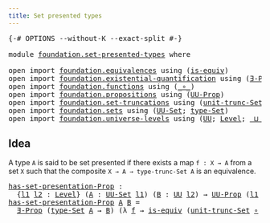 ```yaml
---
title: Set presented types
---
```


<pre class="Agda"><a id="45" class="Symbol">{-#</a> <a id="49" class="Keyword">OPTIONS</a> <a id="57" class="Pragma">--without-K</a> <a id="69" class="Pragma">--exact-split</a> <a id="83" class="Symbol">#-}</a>

<a id="88" class="Keyword">module</a> <a id="95" href="foundation.set-presented-types.html" class="Module">foundation.set-presented-types</a> <a id="126" class="Keyword">where</a>

<a id="133" class="Keyword">open</a> <a id="138" class="Keyword">import</a> <a id="145" href="foundation.equivalences.html" class="Module">foundation.equivalences</a> <a id="169" class="Keyword">using</a> <a id="175" class="Symbol">(</a><a id="176" href="foundation-core.equivalences.html#1556" class="Function">is-equiv</a><a id="184" class="Symbol">)</a>
<a id="186" class="Keyword">open</a> <a id="191" class="Keyword">import</a> <a id="198" href="foundation.existential-quantification.html" class="Module">foundation.existential-quantification</a> <a id="236" class="Keyword">using</a> <a id="242" class="Symbol">(</a><a id="243" href="foundation.existential-quantification.html#1666" class="Function">∃-Prop</a><a id="249" class="Symbol">)</a>
<a id="251" class="Keyword">open</a> <a id="256" class="Keyword">import</a> <a id="263" href="foundation.functions.html" class="Module">foundation.functions</a> <a id="284" class="Keyword">using</a> <a id="290" class="Symbol">(</a><a id="291" href="foundation-core.functions.html#420" class="Function Operator">_∘_</a><a id="294" class="Symbol">)</a>
<a id="296" class="Keyword">open</a> <a id="301" class="Keyword">import</a> <a id="308" href="foundation.propositions.html" class="Module">foundation.propositions</a> <a id="332" class="Keyword">using</a> <a id="338" class="Symbol">(</a><a id="339" href="foundation-core.propositions.html#1393" class="Function">UU-Prop</a><a id="346" class="Symbol">)</a>
<a id="348" class="Keyword">open</a> <a id="353" class="Keyword">import</a> <a id="360" href="foundation.set-truncations.html" class="Module">foundation.set-truncations</a> <a id="387" class="Keyword">using</a> <a id="393" class="Symbol">(</a><a id="394" href="foundation.set-truncations.html#4265" class="Function">unit-trunc-Set</a><a id="408" class="Symbol">)</a>
<a id="410" class="Keyword">open</a> <a id="415" class="Keyword">import</a> <a id="422" href="foundation.sets.html" class="Module">foundation.sets</a> <a id="438" class="Keyword">using</a> <a id="444" class="Symbol">(</a><a id="445" href="foundation-core.sets.html#1190" class="Function">UU-Set</a><a id="451" class="Symbol">;</a> <a id="453" href="foundation-core.sets.html#1304" class="Function">type-Set</a><a id="461" class="Symbol">)</a>
<a id="463" class="Keyword">open</a> <a id="468" class="Keyword">import</a> <a id="475" href="foundation.universe-levels.html" class="Module">foundation.universe-levels</a> <a id="502" class="Keyword">using</a> <a id="508" class="Symbol">(</a><a id="509" href="foundation-core.universe-levels.html#235" class="Primitive">UU</a><a id="511" class="Symbol">;</a> <a id="513" href="Agda.Primitive.html#597" class="Postulate">Level</a><a id="518" class="Symbol">;</a> <a id="520" href="Agda.Primitive.html#810" class="Primitive Operator">_⊔_</a><a id="523" class="Symbol">)</a>
</pre>
## Idea

A type `A` is said to be set presented if there exists a map `f : X → A` from a set `X` such that the composite `X → A → type-trunc-Set A` is an equivalence.

<pre class="Agda"><a id="has-set-presentation-Prop"></a><a id="706" href="foundation.set-presented-types.html#706" class="Function">has-set-presentation-Prop</a> <a id="732" class="Symbol">:</a>
  <a id="736" class="Symbol">{</a><a id="737" href="foundation.set-presented-types.html#737" class="Bound">l1</a> <a id="740" href="foundation.set-presented-types.html#740" class="Bound">l2</a> <a id="743" class="Symbol">:</a> <a id="745" href="Agda.Primitive.html#597" class="Postulate">Level</a><a id="750" class="Symbol">}</a> <a id="752" class="Symbol">(</a><a id="753" href="foundation.set-presented-types.html#753" class="Bound">A</a> <a id="755" class="Symbol">:</a> <a id="757" href="foundation-core.sets.html#1190" class="Function">UU-Set</a> <a id="764" href="foundation.set-presented-types.html#737" class="Bound">l1</a><a id="766" class="Symbol">)</a> <a id="768" class="Symbol">(</a><a id="769" href="foundation.set-presented-types.html#769" class="Bound">B</a> <a id="771" class="Symbol">:</a> <a id="773" href="foundation-core.universe-levels.html#235" class="Primitive">UU</a> <a id="776" href="foundation.set-presented-types.html#740" class="Bound">l2</a><a id="778" class="Symbol">)</a> <a id="780" class="Symbol">→</a> <a id="782" href="foundation-core.propositions.html#1393" class="Function">UU-Prop</a> <a id="790" class="Symbol">(</a><a id="791" href="foundation.set-presented-types.html#737" class="Bound">l1</a> <a id="794" href="Agda.Primitive.html#810" class="Primitive Operator">⊔</a> <a id="796" href="foundation.set-presented-types.html#740" class="Bound">l2</a><a id="798" class="Symbol">)</a>
<a id="800" href="foundation.set-presented-types.html#706" class="Function">has-set-presentation-Prop</a> <a id="826" href="foundation.set-presented-types.html#826" class="Bound">A</a> <a id="828" href="foundation.set-presented-types.html#828" class="Bound">B</a> <a id="830" class="Symbol">=</a>
  <a id="834" href="foundation.existential-quantification.html#1666" class="Function">∃-Prop</a> <a id="841" class="Symbol">(</a><a id="842" href="foundation-core.sets.html#1304" class="Function">type-Set</a> <a id="851" href="foundation.set-presented-types.html#826" class="Bound">A</a> <a id="853" class="Symbol">→</a> <a id="855" href="foundation.set-presented-types.html#828" class="Bound">B</a><a id="856" class="Symbol">)</a> <a id="858" class="Symbol">(λ</a> <a id="861" href="foundation.set-presented-types.html#861" class="Bound">f</a> <a id="863" class="Symbol">→</a> <a id="865" href="foundation-core.equivalences.html#1556" class="Function">is-equiv</a> <a id="874" class="Symbol">(</a><a id="875" href="foundation.set-truncations.html#4265" class="Function">unit-trunc-Set</a> <a id="890" href="foundation-core.functions.html#420" class="Function Operator">∘</a> <a id="892" href="foundation.set-presented-types.html#861" class="Bound">f</a><a id="893" class="Symbol">))</a>
</pre>